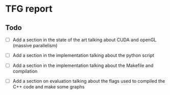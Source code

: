 # TFG report

## Todo
- [ ] Add a section in the state of the art talking about CUDA and openGL (massive parallelism)
- [ ] Add a section in the implementation talking about the python script
- [ ] Add a section in the implementation talking about the Makefile and compilation

- [ ] Add a section on evaluation talking about the flags used to compiled the C++ code and make some graphs